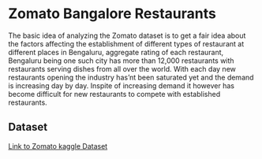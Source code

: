 
# Zomato Bangalore Restaurants

The basic idea of analyzing the Zomato dataset is to get a fair idea about the factors affecting the establishment
of different types of restaurant at different places in Bengaluru, aggregate rating of each restaurant, Bengaluru
being one such city has more than 12,000 restaurants with restaurants serving dishes from all over the world.
With each day new restaurants opening the industry has’nt been saturated yet and the demand is increasing
day by day. Inspite of increasing demand it however has become difficult for new restaurants to compete with
established restaurants. 

## Dataset 


[Link to Zomato kaggle Dataset ](https://www.kaggle.com/datasets/himanshupoddar/zomato-bangalore-restaurants)

